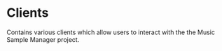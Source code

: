 # Clients
 Contains various clients which allow users to interact with the the Music Sample Manager project.